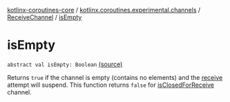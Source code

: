 [kotlinx-coroutines-core](../../index.md) / [kotlinx.coroutines.experimental.channels](../index.md) / [ReceiveChannel](index.md) / [isEmpty](.)

# isEmpty

`abstract val isEmpty: Boolean` [(source)](http://github.com/kotlin/kotlinx.coroutines/tree/master/kotlinx-coroutines-core/src/main/kotlin/kotlinx/coroutines/experimental/channels/Channel.kt#L97)

Returns `true` if the channel is empty (contains no elements) and the [receive](receive.md) attempt will suspend.
This function returns `false` for [isClosedForReceive](is-closed-for-receive.md) channel.

